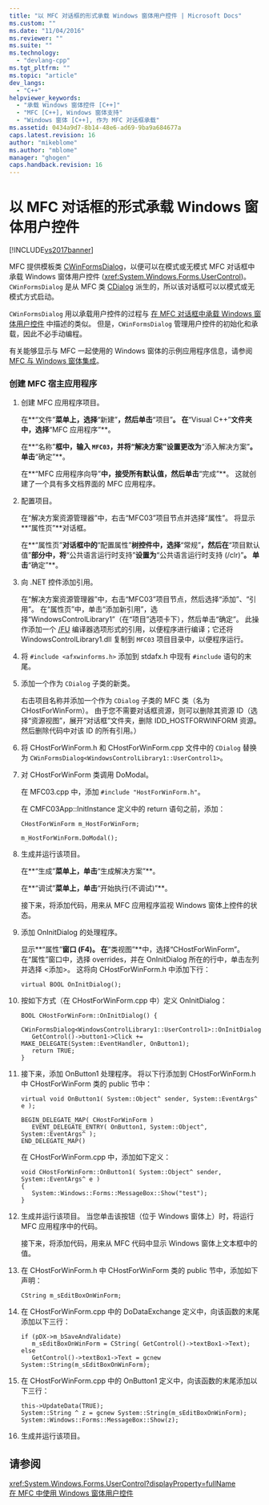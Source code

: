 ```yaml
---
title: "以 MFC 对话框的形式承载 Windows 窗体用户控件 | Microsoft Docs"
ms.custom: ""
ms.date: "11/04/2016"
ms.reviewer: ""
ms.suite: ""
ms.technology: 
  - "devlang-cpp"
ms.tgt_pltfrm: ""
ms.topic: "article"
dev_langs: 
  - "C++"
helpviewer_keywords: 
  - "承载 Windows 窗体控件 [C++]"
  - "MFC [C++], Windows 窗体支持"
  - "Windows 窗体 [C++], 作为 MFC 对话框承载"
ms.assetid: 0434a9d7-8b14-48e6-ad69-9ba9a684677a
caps.latest.revision: 16
author: "mikeblome"
ms.author: "mblome"
manager: "ghogen"
caps.handback.revision: 16
---
```

# 以 MFC 对话框的形式承载 Windows 窗体用户控件
[!INCLUDE[vs2017banner](../assembler/inline/includes/vs2017banner.md)]

MFC 提供模板类 [CWinFormsDialog](../mfc/reference/cwinformsdialog-class.md)，以便可以在模式或无模式 MFC 对话框中承载 Windows 窗体用户控件 \(<xref:System.Windows.Forms.UserControl>\)。  `CWinFormsDialog` 是从 MFC 类 [CDialog](../mfc/reference/cdialog-class.md) 派生的，所以该对话框可以以模式或无模式方式启动。  
  
 `CWinFormsDialog` 用以承载用户控件的过程与 [在 MFC 对话框中承载 Windows 窗体用户控件](../dotnet/hosting-a-windows-form-user-control-in-an-mfc-dialog-box.md) 中描述的类似。  但是，`CWinFormsDialog` 管理用户控件的初始化和承载，因此不必手动编程。  
  
 有关能够显示与 MFC 一起使用的 Windows 窗体的示例应用程序信息，请参阅 [MFC 与 Windows 窗体集成](http://www.microsoft.com/downloads/details.aspx?FamilyID=987021bc-e575-4fe3-baa9-15aa50b0f599&displaylang=en)。  
  
### 创建 MFC 宿主应用程序  
  
1.  创建 MFC 应用程序项目。  
  
     在**“文件”**菜单上，选择**“新建”**，然后单击**“项目”**。  在**“Visual C\+\+”**文件夹中，选择**“MFC 应用程序”**。  
  
     在**“名称”**框中，输入 `MFC03`，并将“解决方案”设置更改为**“添入解决方案”**。单击**“确定”**。  
  
     在**“MFC 应用程序向导”**中，接受所有默认值，然后单击**“完成”**。  这就创建了一个具有多文档界面的 MFC 应用程序。  
  
2.  配置项目。  
  
     在“解决方案资源管理器”中，右击“MFC03”项目节点并选择“属性”。  将显示**“属性页”**对话框。  
  
     在**“属性页”**对话框中的**“配置属性”**树控件中，选择**“常规”**，然后在**“项目默认值”**部分中，将**“公共语言运行时支持”**设置为**“公共语言运行时支持 \(\/clr\)”**。  单击**“确定”**。  
  
3.  向 .NET 控件添加引用。  
  
     在“解决方案资源管理器”中，右击“MFC03”项目节点，然后选择“添加”、“引用”。  在“属性页”中，单击“添加新引用”，选择“WindowsControlLibrary1”（在“项目”选项卡下），然后单击“确定”。  此操作添加一个 [\/FU](../build/reference/fu-name-forced-hash-using-file.md) 编译器选项形式的引用，以便程序进行编译；它还将 WindowsControlLibrary1.dll 复制到 `MFC03` 项目目录中，以便程序运行。  
  
4.  将 `#include <afxwinforms.h>` 添加到 stdafx.h 中现有 `#include` 语句的末尾。  
  
5.  添加一个作为 `CDialog` 子类的新类。  
  
     右击项目名称并添加一个作为 `CDialog` 子类的 MFC 类（名为 CHostForWinForm）。  由于您不需要对话框资源，则可以删除其资源 ID（选择“资源视图”，展开“对话框”文件夹，删除 IDD\_HOSTFORWINFORM 资源。然后删除代码中对该 ID 的所有引用。）  
  
6.  将 CHostForWinForm.h 和 CHostForWinForm.cpp 文件中的 `CDialog` 替换为 `CWinFormsDialog<WindowsControlLibrary1::UserControl1>`。  
  
7.  对 CHostForWinForm 类调用 DoModal。  
  
     在 MFC03.cpp 中，添加 `#include "HostForWinForm.h"`。  
  
     在 CMFC03App::InitInstance 定义中的 return 语句之前，添加：  
  
     `CHostForWinForm m_HostForWinForm;`  
  
     `m_HostForWinForm.DoModal();`  
  
8.  生成并运行该项目。  
  
     在**“生成”**菜单上，单击**“生成解决方案”**。  
  
     在**“调试”**菜单上，单击**“开始执行\(不调试\)”**。  
  
     接下来，将添加代码，用来从 MFC 应用程序监视 Windows 窗体上控件的状态。  
  
9. 添加 OnInitDialog 的处理程序。  
  
     显示**“属性”**窗口 \(F4\)。  在**“类视图”**中，选择“CHostForWinForm”。  在“属性”窗口中，选择 overrides，并在 OnInitDialog 所在的行中，单击左列并选择 \<添加\>。  这将向 CHostForWinForm.h 中添加下行：  
  
    ```  
    virtual BOOL OnInitDialog();  
    ```  
  
10. 按如下方式（在 CHostForWinForm.cpp 中）定义 OnInitDialog：  
  
    ```  
    BOOL CHostForWinForm::OnInitDialog() {  
       CWinFormsDialog<WindowsControlLibrary1::UserControl1>::OnInitDialog();  
       GetControl()->button1->Click += MAKE_DELEGATE(System::EventHandler, OnButton1);  
       return TRUE;  
    }  
    ```  
  
11. 接下来，添加 OnButton1 处理程序。  将以下行添加到 CHostForWinForm.h 中 CHostForWinForm 类的 public 节中：  
  
    ```  
    virtual void OnButton1( System::Object^ sender, System::EventArgs^ e );  
  
    BEGIN_DELEGATE_MAP( CHostForWinForm )  
       EVENT_DELEGATE_ENTRY( OnButton1, System::Object^, System::EventArgs^ );  
    END_DELEGATE_MAP()  
    ```  
  
     在 CHostForWinForm.cpp 中，添加如下定义：  
  
    ```  
    void CHostForWinForm::OnButton1( System::Object^ sender, System::EventArgs^ e )   
    {  
       System::Windows::Forms::MessageBox::Show("test");  
    }  
    ```  
  
12. 生成并运行该项目。  当您单击该按钮（位于 Windows 窗体上）时，将运行 MFC 应用程序中的代码。  
  
     接下来，将添加代码，用来从 MFC 代码中显示 Windows 窗体上文本框中的值。  
  
13. 在 CHostForWinForm.h 中 CHostForWinForm 类的 public 节中，添加如下声明：  
  
    ```  
    CString m_sEditBoxOnWinForm;  
    ```  
  
14. 在 CHostForWinForm.cpp 中的 DoDataExchange 定义中，向该函数的末尾添加以下三行：  
  
    ```  
    if (pDX->m_bSaveAndValidate)  
       m_sEditBoxOnWinForm = CString( GetControl()->textBox1->Text);  
    else  
       GetControl()->textBox1->Text = gcnew System::String(m_sEditBoxOnWinForm);  
    ```  
  
15. 在 CHostForWinForm.cpp 中的 OnButton1 定义中，向该函数的末尾添加以下三行：  
  
    ```  
    this->UpdateData(TRUE);  
    System::String ^ z = gcnew System::String(m_sEditBoxOnWinForm);  
    System::Windows::Forms::MessageBox::Show(z);  
    ```  
  
16. 生成并运行该项目。  
  
## 请参阅  
 <xref:System.Windows.Forms.UserControl?displayProperty=fullName>   
 [在 MFC 中使用 Windows 窗体用户控件](../dotnet/using-a-windows-form-user-control-in-mfc.md)